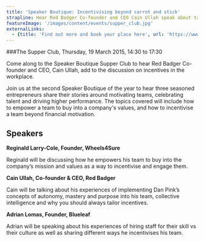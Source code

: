 ```yaml
---
title: 'Speaker Boutique: Incentivising beyond carrot and stick'
strapline: Hear Red Badger Co-founder and CEO Cain Ullah speak about tailoring incentives at the Speaker Boutique
featureImage: '/images/content/events/supper_club.jpg'
externalLinks:
  - {title: 'Find out more and book your place here', url: 'https://www.eventbrite.co.uk/e/speaker-boutique-incentivising-beyond-carrot-and-stick-tickets-14661491917?discount=SPRING35&utm_content=bufferd164c&utm_medium=social&utm_source=twitter.com&utm_campaign=buffer'}
---
```

###The Supper Club, Thursday, 19 March 2015, 14:30 to 17:30

Come along to the Speaker Boutique Supper Club to hear Red Badger Co-founder and CEO, Cain Ullah, add to the discussion on incentives in the workplace.

Join us at the second Speaker Boutique of the year to hear three seasoned entrepreneurs share their stories around motivating teams, celebrating talent and driving higher performance. The topics covered will include how to empower a team to buy into a company's values, and how to incentivise a team beyond financial motivation.

## Speakers
__Reginald Larry-Cole, Founder, Wheels4Sure__

Reginald will be discussing how he empowers his team to buy into the company’s mission and values as a way to incentivise and engage them.

__Cain Ullah, Co-founder & CEO, Red Badger__

Cain will be talking about his experiences of implementing Dan Pink’s concepts of autonomy, mastery and purpose into his team, collective intelligence and why you should always tailor incentives.

__Adrian Lomas, Founder, Blueleaf__

Adrian will be speaking about his experiences of hiring staff for their skill vs their culture as well as sharing different ways he incentivises his team.
